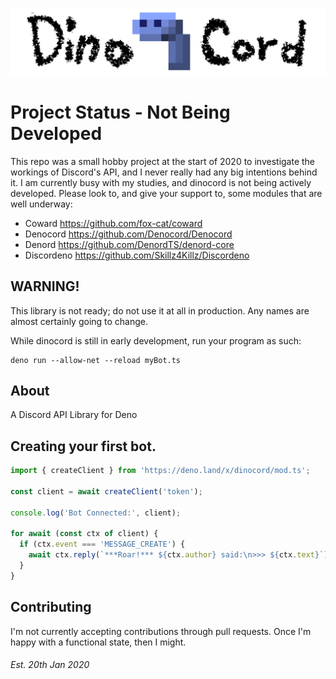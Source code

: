 ![DinoCord](docs/banner.png)

# Project Status - Not Being Developed
This repo was a small hobby project at the start of 2020 to investigate the
workings of Discord's API, and I never really had any big intentions behind it.
I am currently busy with my studies, and dinocord is not being actively developed.
Please look to, and give your support to, some modules that are well underway:
- Coward https://github.com/fox-cat/coward
- Denocord https://github.com/Denocord/Denocord
- Denord https://github.com/DenordTS/denord-core
- Discordeno https://github.com/Skillz4Killz/Discordeno

## WARNING!
This library is not ready; do not use it at all in production. Any names are almost certainly going to change.

While dinocord is still in early development, run your program as such:
```
deno run --allow-net --reload myBot.ts
```

## About
A Discord API Library for Deno

## Creating your first bot.
```js
import { createClient } from 'https://deno.land/x/dinocord/mod.ts';

const client = await createClient('token');

console.log('Bot Connected:', client);

for await (const ctx of client) {
  if (ctx.event === 'MESSAGE_CREATE') {
    await ctx.reply(`***Roar!*** ${ctx.author} said:\n>>> ${ctx.text}`);
  }
}
```

<!--## API Documentation
Can be found [here](doc.md). Currently is hand-generated.-->

<!--## API Checklist
See how far along the implementation is [here](CHECKLIST.md).-->

## Contributing
I'm not currently accepting contributions through pull requests.
Once I'm happy with a functional state, then I might.

###### Est. 20th Jan 2020

